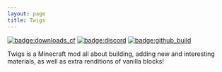 ```yaml
---
layout: page
title: Twigs
---
```


[![badge:downloads_cf](https://cf.way2muchnoise.eu/full_496913_downloads.svg?badge_style=flat)](https://www.curseforge.com/minecraft/mc-mods/twigs)
[![badge:discord](https://img.shields.io/discord/843260783948333056?labelColor=2d2d2d&label=discord&style=flat-square&color=5865F2)](https://discord.moddingplayground.net)
[![badge:github_build](https://img.shields.io/github/workflow/status/moddingplayground/twigs-fabric/build?labelColor=2d2d2d&style=flat-square)](https://github.com/moddingplayground/twigs-fabric)

Twigs is a Minecraft mod all about building, adding new and interesting materials, as well as extra renditions of vanilla blocks!
